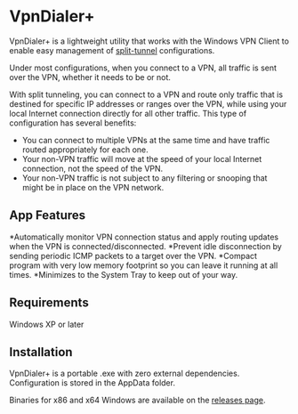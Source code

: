 VpnDialer+
==========

VpnDialer+ is a lightweight utility that works with the Windows VPN Client to enable easy management of [split-tunnel](https://en.wikipedia.org/wiki/Split_tunneling) configurations.

Under most configurations, when you connect to a VPN, all traffic is sent over the VPN, whether it needs to be or not.

With split tunneling, you can connect to a VPN and route only traffic that is destined for specific IP addresses or ranges over the VPN, while using your local Internet connection directly for all other traffic.  This type of configuration has several benefits:

* You can connect to multiple VPNs at the same time and have traffic routed appropriately for each one.
* Your non-VPN traffic will move at the speed of your local Internet connection, not the speed of the VPN.
* Your non-VPN traffic is not subject to any filtering or snooping that might be in place on the VPN network.

App Features
------------

*Automatically monitor VPN connection status and apply routing updates when the VPN is connected/disconnected.
*Prevent idle disconnection by sending periodic ICMP packets to a target over the VPN.
*Compact program with very low memory footprint so you can leave it running at all times.
*Minimizes to the System Tray to keep out of your way.

Requirements
------------

Windows XP or later

Installation
------------

VpnDialer+ is a portable .exe with zero external dependencies.  Configuration is stored in the AppData folder.

Binaries for x86 and x64 Windows are available on the [releases page](https://github.com/saucecontrol/VpnDialerPlus/releases).
